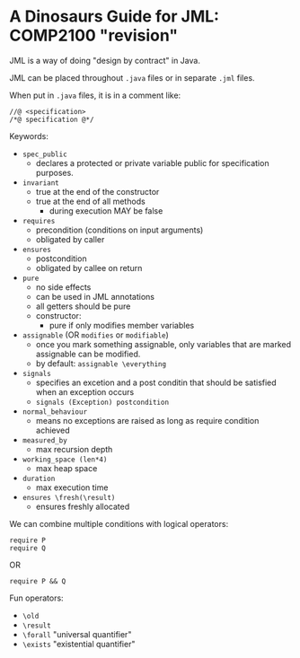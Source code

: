 # A Dinosaurs Guide for JML: COMP2100 "revision"

JML is a way of doing "design by contract" in Java.

JML can be placed throughout `.java` files or in separate `.jml` files.

When put in `.java` files, it is in a comment like:

```
//@ <specification>
/*@ specification @*/
```

Keywords:
- `spec_public`
  - declares a protected or private variable public for specification purposes.
- `invariant`
  - true at the end of the constructor
  - true at the end of all methods
    - during execution MAY be false
- `requires`
  - precondition (conditions on input arguments)
  - obligated by caller
- `ensures`
  - postcondition
  - obligated by callee on return
- `pure`
  - no side effects
  - can be used in JML annotations
  - all getters should be pure
  - constructor:
    - pure if only modifies member variables
- `assignable` (OR `modifies` or `modifiable`)
  - once you mark something assignable, only variables that are marked assignable can be modified.
  - by default: `assignable \everything`
- `signals`
  - specifies an excetion and a post conditin that should be satisfied when an exception occurs
  - `signals (Exception) postcondition`
- `normal_behaviour`
  - means no exceptions are raised as long as require condition achieved
- `measured_by`
  - max recursion depth
- `working_space (len*4)`
  - max heap space
- `duration`
  - max execution time
- `ensures \fresh(\result)`
  - ensures freshly allocated

We can combine multiple conditions with logical operators:

```
require P
require Q
```

OR

```
require P && Q
```

Fun operators:

- `\old`
- `\result`
- `\forall` "universal quantifier"
- `\exists` "existential quantifier"

